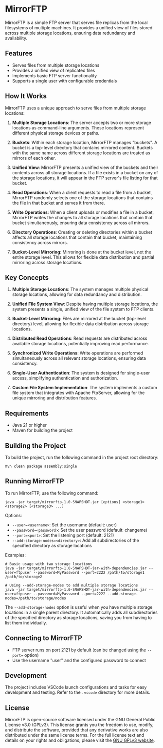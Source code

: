 # MirrorFTP

MirrorFTP is a simple FTP server that serves file replicas from the local filesystems of multiple machines. It provides a unified view of files stored across multiple storage locations, ensuring data redundancy and availability.

## Features

- Serves files from multiple storage locations
- Provides a unified view of replicated files
- Implements basic FTP server functionality
- Supports a single user with configurable credentials

## How It Works

MirrorFTP uses a unique approach to serve files from multiple storage locations:

1. **Multiple Storage Locations**: The server accepts two or more storage locations as command-line arguments. These locations represent different physical storage devices or paths.

2. **Buckets**: Within each storage location, MirrorFTP manages "buckets". A bucket is a top-level directory that contains mirrored content. Buckets with the same name across different storage locations are treated as mirrors of each other.

3. **Unified View**: MirrorFTP presents a unified view of the buckets and their contents across all storage locations. If a file exists in a bucket on any of the storage locations, it will appear in the FTP server's file listing for that bucket.

4. **Read Operations**: When a client requests to read a file from a bucket, MirrorFTP randomly selects one of the storage locations that contains the file in that bucket and serves it from there.

5. **Write Operations**: When a client uploads or modifies a file in a bucket, MirrorFTP writes the changes to all storage locations that contain that bucket simultaneously, ensuring data consistency across all mirrors.

6. **Directory Operations**: Creating or deleting directories within a bucket affects all storage locations that contain that bucket, maintaining consistency across mirrors.

7. **Bucket-Level Mirroring**: Mirroring is done at the bucket level, not the entire storage level. This allows for flexible data distribution and partial mirroring across storage locations.

## Key Concepts

1. **Multiple Storage Locations**: The system manages multiple physical storage locations, allowing for data redundancy and distribution.

2. **Unified File System View**: Despite having multiple storage locations, the system presents a single, unified view of the file system to FTP clients.

3. **Bucket-Level Mirroring**: Files are mirrored at the bucket (top-level directory) level, allowing for flexible data distribution across storage locations.

4. **Distributed Read Operations**: Read requests are distributed across available storage locations, potentially improving read performance.

5. **Synchronized Write Operations**: Write operations are performed simultaneously across all relevant storage locations, ensuring data consistency.

6. **Single-User Authentication**: The system is designed for single-user access, simplifying authentication and authorization.

7. **Custom File System Implementation**: The system implements a custom file system that integrates with Apache FtpServer, allowing for the unique mirroring and distribution features.

## Requirements

- Java 21 or higher
- Maven for building the project

## Building the Project

To build the project, run the following command in the project root directory:

```
mvn clean package assembly:single
```

## Running MirrorFTP

To run MirrorFTP, use the following command:

```
java -jar target/mirrorftp-1.0-SNAPSHOT.jar [options] <storage1> <storage2> [<storage3> ...]
```

Options:
- `--user=<username>`: Set the username (default: user)
- `--password=<password>`: Set the user password (default: changeme)
- `--port=<port>`: Set the listening port (default: 2121)
- `--add-storage-nodes=<directory>`: Add all subdirectories of the specified directory as storage locations

Examples:
```
# Basic usage with two storage locations
java -jar target/mirrorftp-1.0-SNAPSHOT-jar-with-dependencies.jar --user=ftpuser --password=MyPassword --port=2222 /path/to/storage1 /path/to/storage2

# Using --add-storage-nodes to add multiple storage locations
java -jar target/mirrorftp-1.0-SNAPSHOT-jar-with-dependencies.jar --user=ftpuser --password=MyPassword --port=2222 --add-storage-nodes=/path/to/storage/nodes
```

The `--add-storage-nodes` option is useful when you have multiple storage locations in a single parent directory. It automatically adds all subdirectories of the specified directory as storage locations, saving you from having to list them individually.

## Connecting to MirrorFTP

- FTP server runs on port 2121 by default (can be changed using the `--port=` option)
- Use the username "user" and the configured password to connect

## Development

The project includes VSCode launch configurations and tasks for easy development and testing. Refer to the `.vscode` directory for more details.

## License

MirrorFTP is open-source software licensed under the GNU General Public License v3.0 (GPLv3). This license grants you the freedom to use, modify, and distribute the software, provided that any derivative works are also distributed under the same license terms. For the full license text and details on your rights and obligations, please visit the [GNU GPLv3 website](https://www.gnu.org/licenses/gpl-3.0.html).
